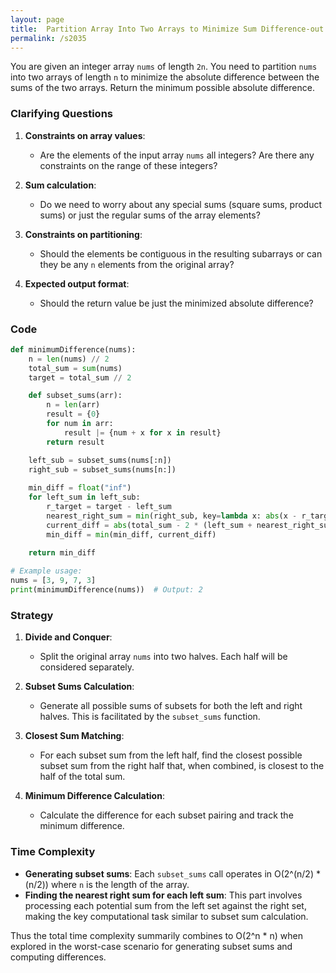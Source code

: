 ```yaml
---
layout: page
title:  Partition Array Into Two Arrays to Minimize Sum Difference-out
permalink: /s2035
---
```


You are given an integer array `nums` of length `2n`. You need to partition `nums` into two arrays of length `n` to minimize the absolute difference between the sums of the two arrays. Return the minimum possible absolute difference.

### Clarifying Questions

1. **Constraints on array values**:
   - Are the elements of the input array `nums` all integers? Are there any constraints on the range of these integers?

2. **Sum calculation**:
   - Do we need to worry about any special sums (square sums, product sums) or just the regular sums of the array elements?

3. **Constraints on partitioning**:
   - Should the elements be contiguous in the resulting subarrays or can they be any `n` elements from the original array?

4. **Expected output format**:
   - Should the return value be just the minimized absolute difference?

### Code

```python
def minimumDifference(nums):
    n = len(nums) // 2
    total_sum = sum(nums)
    target = total_sum // 2

    def subset_sums(arr):
        n = len(arr)
        result = {0}
        for num in arr:
            result |= {num + x for x in result}
        return result

    left_sub = subset_sums(nums[:n])
    right_sub = subset_sums(nums[n:])
    
    min_diff = float("inf")
    for left_sum in left_sub:
        r_target = target - left_sum
        nearest_right_sum = min(right_sub, key=lambda x: abs(x - r_target))
        current_diff = abs(total_sum - 2 * (left_sum + nearest_right_sum))
        min_diff = min(min_diff, current_diff)
    
    return min_diff

# Example usage:
nums = [3, 9, 7, 3]
print(minimumDifference(nums))  # Output: 2
```

### Strategy

1. **Divide and Conquer**:
   - Split the original array `nums` into two halves. Each half will be considered separately.

2. **Subset Sums Calculation**:
   - Generate all possible sums of subsets for both the left and right halves. This is facilitated by the `subset_sums` function.

3. **Closest Sum Matching**:
   - For each subset sum from the left half, find the closest possible subset sum from the right half that, when combined, is closest to the half of the total sum.

4. **Minimum Difference Calculation**:
   - Calculate the difference for each subset pairing and track the minimum difference.

### Time Complexity

- **Generating subset sums**: Each `subset_sums` call operates in O(2^(n/2) * (n/2)) where `n` is the length of the array.
- **Finding the nearest right sum for each left sum**: This part involves processing each potential sum from the left set against the right set, making the key computational task similar to subset sum calculation.

Thus the total time complexity summarily combines to O(2^n * n) when explored in the worst-case scenario for generating subset sums and computing differences.